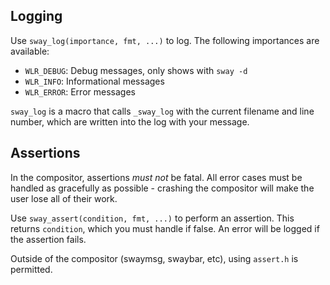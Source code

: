 ## Logging

Use `sway_log(importance, fmt, ...)` to log. The following importances are
available:

* `WLR_DEBUG`: Debug messages, only shows with `sway -d`
* `WLR_INFO`: Informational messages
* `WLR_ERROR`: Error messages

`sway_log` is a macro that calls `_sway_log` with the current filename and line
number, which are written into the log with your message.

## Assertions

In the compositor, assertions *must not* be fatal. All error cases must be
handled as gracefully as possible - crashing the compositor will make the user
lose all of their work.

Use `sway_assert(condition, fmt, ...)` to perform an assertion. This returns
`condition`, which you must handle if false. An error will be logged if the
assertion fails.

Outside of the compositor (swaymsg, swaybar, etc), using `assert.h` is
permitted.
